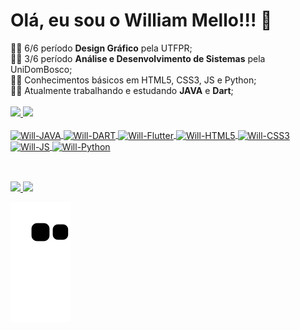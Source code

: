 <div>
<h1>Olá, eu sou o William Mello!!! 👋</h1>
👨‍🎓 6/6 período <b>Design Gráfico</b> pela UTFPR;<br>
👨‍🎓 3/6 período <b>Análise e Desenvolvimento de Sistemas</b> pela UniDomBosco;<br>
👨‍💻 Conhecimentos básicos em HTML5, CSS3, JS e Python;<br>
👨‍💻 Atualmente trabalhando e estudando <b>JAVA</b> e <b>Dart</b>;<br>
</div>

<div style="display: inline_block"><br>
  <a href="https://github.com/MelloWill36">
 <img height="180em" src="https://github-readme-stats.vercel.app/api?username=MelloWill36&show_icons=true&theme=dark&include_all_commits=true&count_private=true"/>
 <img height="180em" src="https://github-readme-stats.vercel.app/api/top-langs/?username=MelloWill36&layout=compact&langs_count=16&theme=dark"/>

</div>
<div style="display: inline_block"><br>

 <img align="center" alt="Will-JAVA" height="30" src="https://img.shields.io/badge/Java-ED8B00?style=for-the-badge&logo=java&logoColor=white">
 <img align="center" alt="Will-DART" height="30" src="https://img.shields.io/badge/Dart-0175C2?style=for-the-badge&logo=dart&logoColor=white">
 <img align="center" alt="Will-Flutter" height="30" src="https://img.shields.io/badge/Flutter-02569B?style=for-the-badge&logo=flutter&logoColor=white">
 <img align="center" alt="Will-HTML5" height="30" src="https://img.shields.io/badge/HTML5-E34F26?style=for-the-badge&logo=html5&logoColor=white">
 <img align="center" alt="Will-CSS3" height="30" src="https://img.shields.io/badge/CSS3-1572B6?style=for-the-badge&logo=css3&logoColor=white">
 <img align="center" alt="Will-JS" height="30" src="https://img.shields.io/badge/JavaScript-323330?style=for-the-badge&logo=javascript&logoColor=F7DF1E">
 <img align="center" alt="Will-Python" height="30" src="https://img.shields.io/badge/Python-3776AB?style=for-the-badge&logo=python&logoColor=white">

</div>
  
  ##
 
<div style="display: inline_block"><br>
<a href="https://api.whatsapp.com/send?phone=5541998559805&text=Ol%C3%A1%2C%20aqui%20%C3%A9%20o%20William!!!" target="_blank"><img src="https://img.shields.io/badge/WhatsApp-25D366?style=for-the-badge&logo=whatsapp&logoColor=white" target="_blank"> </a>
<a href="https://www.linkedin.com/in/william-mello-411177172/" target="_blank"><img src="https://img.shields.io/badge/-LinkedIn-%230077B5?style=for-the-badge&logo=linkedin&logoColor=white" target="_blank"> </a> 
 
  ![Snake animation](https://github.com/MelloWill36/MelloWill36/blob/output/github-contribution-grid-snake.svg)
 
</div>
